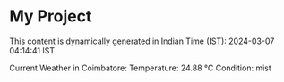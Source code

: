 # My Project

This content is dynamically generated in Indian Time (IST): 2024-03-07 04:14:41 IST


Current Weather in Coimbatore:
Temperature: 24.88 °C
Condition: mist
